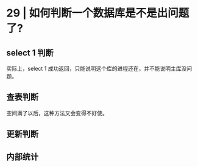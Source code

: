 # 29 | 如何判断一个数据库是不是出问题了?

## select 1 判断
实际上，select 1 成功返回，只能说明这个库的进程还在，并不能说明主库没问题。

## 查表判断
空间满了以后，这种方法又会变得不好使。

## 更新判断

## 内部统计